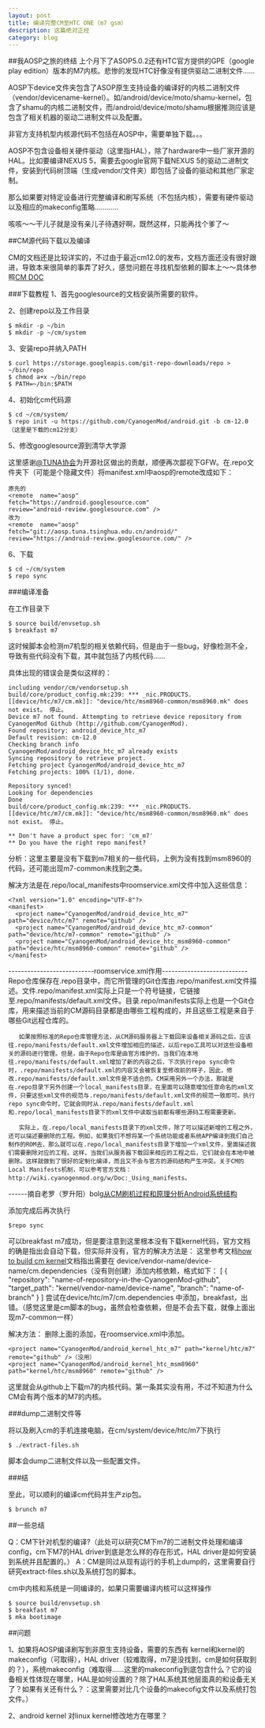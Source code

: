 ```yaml
---
layout: post
title: 编译完整CM至HTC ONE（m7 gsm）
description: 这篇绝对正经
category: blog
---
```


##我AOSP之旅的终结
上个月下了ASOP5.0.2还有HTC官方提供的GPE（google play edition）版本的M7内核。悲惨的发现HTC好像没有提供驱动二进制文件……


AOSP下device文件夹包含了ASOP原生支持设备的编译好的内核二进制文件（vendor/devicename-kernel）。如/android/device/moto/shamu-kernel，包含了shamu的内核二进制文件，而/android/device/moto/shamu根据推测应该是包含了相关机器的驱动二进制文件以及配置。

非官方支持机型内核源代码不包括在AOSP中，需要单独下载。。。


AOSP不包含设备相关硬件驱动（这里指HAL），除了hardware中一些厂家开源的HAL。比如要编译NEXUS 5，需要去google官网下载NEXUS 5的驱动二进制文件，安装到代码树顶端（生成vendor/文件夹）即包括了设备的驱动和其他厂家定制。

那么如果要对特定设备进行完整编译和刷写系统（不包括内核），需要有硬件驱动以及相应的makeconfig策略…………

咳咳～～干儿子就是没有亲儿子待遇好啊，既然这样，只能再找个爹了～

##CM源代码下载以及编译

CM的文档还是比较详实的，不过由于最近cm12.0的发布，文档方面还没有很好跟进，导致本来很简单的事弄了好久，感觉问题在寻找机型依赖的脚本上～～具体参照[CM DOC][]

###下载教程
1、首先googlesource的文档安装所需要的软件。

2、创建repo以及工作目录

	$ mkdir -p ~/bin
	$ mkdir -p ~/cm/system

3、安装repo并纳入PATH

	$ curl https://storage.googleapis.com/git-repo-downloads/repo > ~/bin/repo
	$ chmod a+x ~/bin/repo
	$ PATH=~/bin:$PATH

4、初始化cm代码源

	$ cd ~/cm/system/
	$ repo init -u https://github.com/CyanogenMod/android.git -b cm-12.0 （这里是下载的cm12分支）

5、修改googlesource源到清华大学源

这里感谢[@TUNA协会][]为开源社区做出的贡献，顺便再次鄙视下GFW。在.repo文件夹下（可能是个隐藏文件）将manifest.xml中aosp的remote改成如下：

	原先的
	<remote  name="aosp"
	fetch="https://android.googlesource.com"
	review="android-review.googlesource.com" />
	改为
	<remote  name="aosp"
	fetch="git://aosp.tuna.tsinghua.edu.cn/android/"
	review="https://android-review.googlesource.com/" />

6、下载

	$ cd ~/cm/system
	$ repo sync

###编译准备

在工作目录下
	
	$ source build/envsetup.sh
	$ breakfast m7

这时候脚本会检测m7机型的相关依赖代码，但是由于一些bug，好像检测不全，导致有些代码没有下载，其中就包括了内核代码……

具体出现的错误会是类似这样的：

	including vendor/cm/vendorsetup.sh
	build/core/product_config.mk:239: *** _nic.PRODUCTS.[[device/htc/m7/cm.mk]]: "device/htc/msm8960-common/msm8960.mk" does not exist。 停止。
	Device m7 not found. Attempting to retrieve device repository from CyanogenMod Github (http://github.com/CyanogenMod).
	Found repository: android_device_htc_m7
	Default revision: cm-12.0
	Checking branch info
	CyanogenMod/android_device_htc_m7 already exists
	Syncing repository to retrieve project.
	Fetching project CyanogenMod/android_device_htc_m7
	Fetching projects: 100% (1/1), done.  

	Repository synced!
	Looking for dependencies
	Done
	build/core/product_config.mk:239: *** _nic.PRODUCTS.[[device/htc/m7/cm.mk]]: "device/htc/msm8960-common/msm8960.mk" does not exist。 停止。

	** Don't have a product spec for: 'cm_m7'
	** Do you have the right repo manifest?

分析：这里主要是没有下载到m7相关的一些代码，上例为没有找到msm8960的代码，还可能出现m7-common未找到之类。

解决方法是在.repo/local_manifests中roomservice.xml文件中加入这些信息：

	<?xml version="1.0" encoding="UTF-8"?>
	<manifest>
	  <project name="CyanogenMod/android_device_htc_m7" path="device/htc/m7" remote="github" />
	  <project name="CyanogenMod/android_device_htc_m7-common" path="device/htc/m7-common" remote="github" />
	  <project name="CyanogenMod/android_device_htc_msm8960-common" path="device/htc/msm8960-common" remote="github" />
	</manifest>

---------------------------roomservice.xml作用---------------------------
Repo仓库保存在.repo目录中，而它所管理的Git仓库由.repo/manifest.xml文件描述。文件.repo/manifest.xml实际上只是一个符号链接，它链接至.repo/manifests/default.xml文件。目录.repo/manifests实际上也是一个Git仓库，用来描述当前的CM源码目录都是由哪些工程构成的，并且这些工程是来自于哪些Git远程仓库的。

       如果按照标准的Repo仓库管理方法，从CM源码服务器上下载回来设备相关源码之后，应该往.repo/manifests/default.xml文件增加相应的描述，以后repo工具可以对这些设备相关的源码进行管理。但是，由于Repo仓库是由官方维护的，当我们在本地往.repo/manifests/default.xml增加了新的内容之后，下次执行repo sync命令时，.repo/manifests/default.xml的内容又会被恢复至修改前的样子，因此，修改.repo/manifests/default.xml文件是不适合的。CM采用另外一个办法，那就是在.repo目录下另外创建一个local_manifests目录，在里面可以随意增加任意命名的xml文件，只要这些xml文件的规范与.repo/manifests/default.xml文件的规范一致即可。执行repo sync命令时，它就会同时从.repo/manifests/default.xml和.repo/local_manifests目录下的xml文件中读取当前都有哪些源码工程需要更新。

       实际上，在.repo/local_manifests目录下的xml文件，除了可以描述新增的工程之外，还可以描述要删除的工程。例如，如果我们不想将某一个系统功能或者系统APP编译到我们自己制作的ROM去，那么就可以在.repo/local_manifests目录下增加一个xml文件，里面描述我们需要删除对应的工程。这样，当我们从服务器下载回来相应的工程之后，它们就会在本地中被删除。这样就做到了很好的定制化编译，而且又不会与官方的源码结构产生冲突。关于CM的Local Manifests机制，可以参考官方文档：http://wiki.cyanogenmod.org/w/Doc:_Using_manifests。
------摘自老罗（罗升阳）bolg[从CM刷机过程和原理分析Android系统结构][]

添加完成后再次执行

	$repo sync

可以breakfast m7成功，但是要注意到这里根本没有下载kernel代码，官方文档的确是指出会自动下载，但实际并没有，官方的解决方法是：
这里参考文档[how to build cm kernel][]文档指出需要在 device/vendor-name/device-name/cm.dependencies（没有则创建）添加内核依赖，格式如下：
[
 {
   "repository": "name-of-repository-in-the-CyanogenMod-github",
   "target_path": "kernel/vendor-name/device-name",
   "branch": "name-of-branch"
 }
]
尝试在device/htc/m7/cm.dependencies 中添加，breakfast，出错。（感觉这里是cm脚本的bug，虽然会检查依赖，但是不会去下载，就像上面出现m7-common一样）

解决方法：
删除上面的添加，在roomservice.xml中添加。

	<project name="CyanogenMod/android_kernel_htc_m7" path="kernel/htc/m7" remote="github" />（没用）
	<project name="CyanogenMod/android_kernel_htc_msm8960" path="kernel/htc/msm8960" remote="github" />

这里就会从github上下载m7的内核代码。第一条其实没有用，不过不知道为什么CM会有两个版本的M7的内核。

###dump二进制文件等

将以及刷入cm的手机连接电脑，在cm/system/device/htc/m7下执行

	$ ./extract-files.sh

脚本会dump二进制文件以及一些配置文件。

###结

至此，可以顺利的编译cm代码并生产zip包。

	$ brunch m7

##一些总结

Q：CM下针对机型的编译?（此处可以研究CM下m7的二进制文件处理和编译config，cm下M7的HAL driver到底是怎么样的存在形式，HAL driver是如何安装到系统并且配置的。）
A：CM是同过从现有运行的手机上dump的，这里需要自行研究extract-files.sh以及系统打包的脚本。

cm中内核和系统是一同编译的，如果只需要编译内核可以这样操作

	$ source build/envsetup.sh
	$ breakfast m7
	$ mka bootimage

##问题

1、如果将AOSP编译刷写到非原生支持设备，需要的东西有 kernel和kernel的makeconfig（可取得），HAL driver（较难取得，m7是没找到，cm是如何获取到的？），系统makeconfig（难取得……这里的makeconfig到底包含什么？它的设备相关性体现在哪里，HAL是如何设置的？除了HAL系统其他层面真的和设备无关了？如果有关还有什么？：这里需要对比几个设备的makecofig文件以及系统打包文件。）

2、android kernel 对linux kernel修改地方在哪里？

[CM DOC]:   http://wiki.cyanogenmod.org/w/Build_for_m7 "How to build cm for m7"
[@TUNA协会]: http://www.weibo.com/5402274706 "TUNA"
[从CM刷机过程和原理分析Android系统结构]: http://blog.csdn.net/luoshengyang/article/details/29688041 "blog"
[how to build cm kernel]: http://wiki.cyanogenmod.org/w/Doc:_integrated_kernel_building "how to build kernel"
